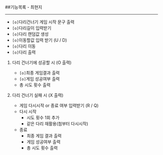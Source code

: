 ##기능목록 - 최현지
<hr>

* `[o]`다리건너기 게임 시작 문구 출력
* `[o]`다리길이 입력받기
* `[o]`다리 랜덤값 생성
* `[o]`이동할값 입력 받기 (U / D)
* `[o]`다리 이동
* `[o]`다리 출력

1. 다리 건너기에 성공할 시 (O 출력)
    * `[o]`최종 게임결과 출력
    * `[o]`게임 성공여부 출력
    * 총 시도 횟수 출력
    

2. 다리 건너기 실패 시 (X 출력)
    * 게임 다시시작 or 종료 여부 입력받기 (R / Q)
    * 다시 시작
        * 시도 횟수 1회 추가
        * 같은 다리 재활용(첨부터 다시시작)
    * 종료 
        * 최종 게임 결과 출력
        * 게임 성공여부 출력
        * 총 시도 횟수 출력